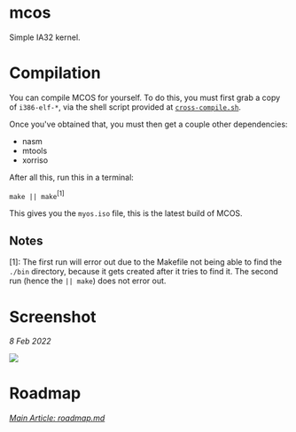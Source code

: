 # mcos
Simple IA32 kernel.

# Compilation
You can compile MCOS for yourself. To do this, you must first
grab a copy of `i386-elf-*`, via the shell script provided at
[`cross-compile.sh`](./cross-compile.sh).

Once you've obtained that, you must then get a couple other
dependencies:
- nasm
- mtools
- xorriso

After all this, run this in a terminal:

`make || make`$^{[1]}$

This gives you the `myos.iso` file, this is the latest build
of MCOS.

## Notes
$[1]$: The first run will error out due to the Makefile not
being able to find the `./bin` directory, because it gets
created after it tries to find it. The second run (hence
the `|| make`) does not error out.

# Screenshot
*8 Feb 2022*

![](https://media.discordapp.net/attachments/1073075895146909716/1073075895281143868/image.png)

# Roadmap
[*Main Article: roadmap.md*](./roadmap.md)